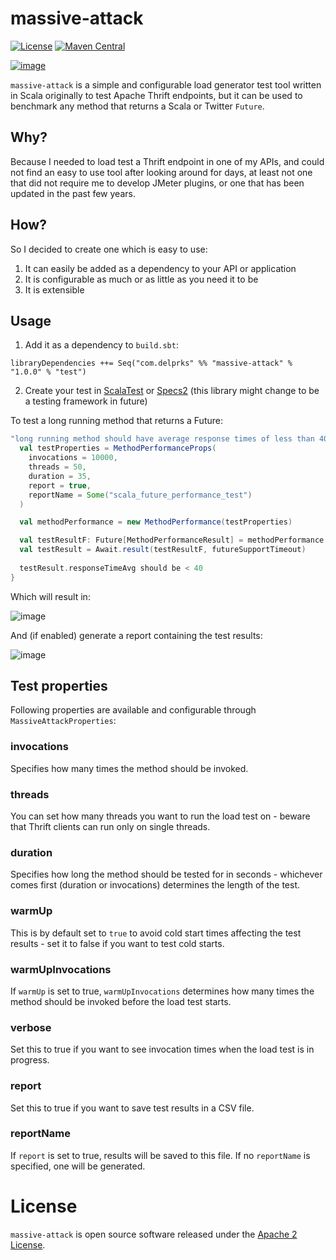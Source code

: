 # massive-attack

[![License](http://img.shields.io/:license-Apache%202-blue.svg)](http://www.apache.org/licenses/LICENSE-2.0.txt)
[![Maven Central](https://maven-badges.herokuapp.com/maven-central/com.delprks/massive-attack_2.12/badge.svg)](http://search.maven.org/#search%7Cgav%7C1%7Cg%3A%22com.delprks%22%20AND%20a%3A%22massive-attack_2.12%22)

[![image](https://upload.wikimedia.org/wikipedia/en/a/a7/MassiveAttackBlueLines.jpg)](https://en.wikipedia.org/wiki/Blue_Lines)

`massive-attack` is a simple and configurable load generator test tool written in Scala originally to test Apache Thrift endpoints, but it can be 
used to benchmark any method that returns a Scala or Twitter `Future`.

<h2>Why?</h2>

Because I needed to load test a Thrift endpoint in one of my APIs, and could not find an easy to use tool after looking around for days, at least
not one that did not require me to develop JMeter plugins, or one that has been updated in the past few years.
 
<h2>How?</h2>

So I decided to create one which is easy to use: 

1. It can easily be added as a dependency to your API or application
2. It is configurable as much or as little as you need it to be
3. It is extensible

<h2>Usage</h2>

1. Add it as a dependency to `build.sbt`:

`libraryDependencies ++= Seq("com.delprks" %% "massive-attack" % "1.0.0" % "test")`

2. Create your test in [ScalaTest](http://www.scalatest.org) or [Specs2](https://etorreborre.github.io/specs2) (this library might change to be a testing framework in future)

To test a long running method that returns a Future:

```scala
"long running method should have average response times of less than 40ms" in {
  val testProperties = MethodPerformanceProps(
    invocations = 10000,
    threads = 50,
    duration = 35,
    report = true,
    reportName = Some("scala_future_performance_test")
  )

  val methodPerformance = new MethodPerformance(testProperties)

  val testResultF: Future[MethodPerformanceResult] = methodPerformance.measure(() => method())
  val testResult = Await.result(testResultF, futureSupportTimeout)
  
  testResult.responseTimeAvg should be < 40
}
```

Which will result in:

![image](https://user-images.githubusercontent.com/8627976/41802711-bef88aba-767a-11e8-9ede-472fc4e59b74.png)

And (if enabled) generate a report containing the test results:

![image](https://user-images.githubusercontent.com/8627976/41802827-ca386d86-767b-11e8-9847-d674003454e2.png)

<h2>Test properties</h2>

Following properties are available and configurable through `MassiveAttackProperties`:

<h3>invocations</h3>

Specifies how many times the method should be invoked.
 
<h3>threads</h3>

You can set how many threads you want to run the load test on - beware that Thrift clients can run only on single threads.

<h3>duration</h3>

Specifies how long the method should be tested for in seconds - whichever comes first (duration or invocations) determines the length of the test.

<h3>warmUp</h3>

This is by default set to `true` to avoid cold start times affecting the test results - set it to false if you want to test cold starts.

<h3>warmUpInvocations</h3>

If `warmUp` is set to true, `warmUpInvocations` determines how many times the method should be invoked before the load test starts.

<h3>verbose</h3>

Set this to true if you want to see invocation times when the load test is in progress.

<h3>report</h3>

Set this to true if you want to save test results in a CSV file.

<h3>reportName</h3>

If `report` is set to true, results will be saved to this file. If no `reportName` is specified, one will be generated.

# License

`massive-attack` is open source software released under the [Apache 2 License](http://www.apache.org/licenses/LICENSE-2.0).
